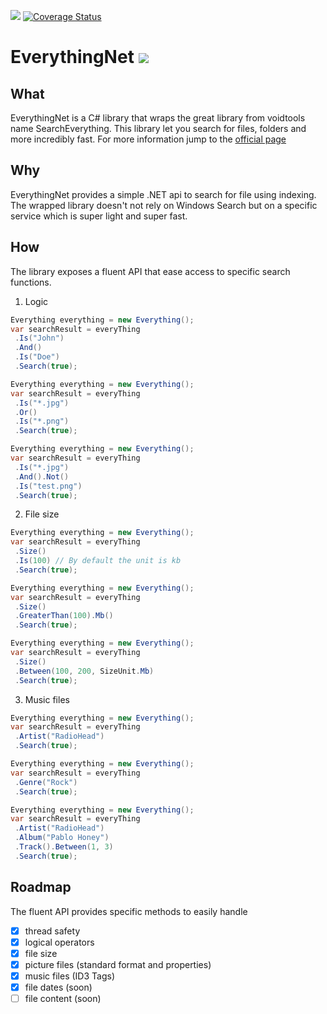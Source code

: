 ![](https://ci.appveyor.com/api/projects/status/dosd2rd023jgl8at?svg=true)
[![Coverage Status](https://coveralls.io/repos/github/ju2pom/EverythingNet/badge.svg?branch=master)](https://coveralls.io/github/ju2pom/EverythingNet?branch=master)

# EverythingNet ![](http://www.voidtools.com/forum/styles/prosilver/theme/images/site_logo.gif)

## What

EverythingNet is a C# library that wraps the great library from voidtools name SearchEverything.
This library let you search for files, folders and more incredibly fast.
For more information jump to the [official page](https://www.voidtools.com/)

## Why

EverythingNet provides a simple .NET api to search for file using indexing. The wrapped library doesn't not rely on Windows Search but on a specific service which is super light and super fast.

## How

The library exposes a fluent API that ease access to specific search functions.

1. Logic

```csharp
Everything everything = new Everything();
var searchResult = everyThing
 .Is("John")
 .And()
 .Is("Doe")
 .Search(true);
```

```csharp
Everything everything = new Everything();
var searchResult = everyThing
 .Is("*.jpg")
 .Or()
 .Is("*.png")
 .Search(true);
```

```csharp
Everything everything = new Everything();
var searchResult = everyThing
 .Is("*.jpg")
 .And().Not()
 .Is("test.png")
 .Search(true);
```

2. File size

```csharp
Everything everything = new Everything();
var searchResult = everyThing
 .Size()
 .Is(100) // By default the unit is kb
 .Search(true);
```

```csharp
Everything everything = new Everything();
var searchResult = everyThing
 .Size()
 .GreaterThan(100).Mb()
 .Search(true);
```

```csharp
Everything everything = new Everything();
var searchResult = everyThing
 .Size()
 .Between(100, 200, SizeUnit.Mb)
 .Search(true);
```

3. Music files

```csharp
Everything everything = new Everything();
var searchResult = everyThing
 .Artist("RadioHead")
 .Search(true);
```

```csharp
Everything everything = new Everything();
var searchResult = everyThing
 .Genre("Rock")
 .Search(true);
```

```csharp
Everything everything = new Everything();
var searchResult = everyThing
 .Artist("RadioHead")
 .Album("Pablo Honey")
 .Track().Between(1, 3)
 .Search(true);
```

## Roadmap

The fluent API provides specific methods to easily handle
- [x] thread safety
- [x] logical operators
- [x] file size
- [x] picture files (standard format and properties)
- [x] music files (ID3 Tags)
- [x] file dates (soon)
- [ ] file content (soon)
